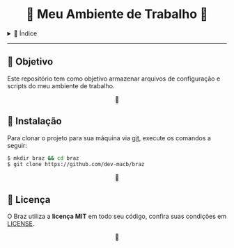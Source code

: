 <h1 align="center">🔷 Meu Ambiente de Trabalho 🔷</h1>



<details>
    <summary>📌 Índice</summary>
    <ul id="lista-índice">
        <li><a href="#objetivo">Objetivo</a></li>
        <li><a href="#instalação">Instalação</a></li>
        <li><a href="#licença">Licença</a></li>
    </ul>
</details>


---



<h2 id="objetivo">🎯 Objetivo</h2>
<p>
    Este repositório tem como objetivo
    armazenar arquivos de configuração e scripts do meu ambiente de trabalho.
</p>
<p align="center">🔷</p>



<h2 id="instalação">🔧 Instalação</h2>
<p>
    Para clonar o projeto para sua máquina via <a target="_blank" href="https://git-scm.com/">git</a>, execute os comandos a seguir:
</p>
    
```bash
$ mkdir braz && cd braz
$ git clone https://github.com/dev-macb/braz
``` 
<p align="center">🔷</p>



<h2 id="licença">📄 Licença</h2>
<p>
    O Braz utiliza a <strong>licença MIT</strong> em todo seu código, confira suas condições em <a href="https://github.com/Miguel-acb9/ambiente-trabalho/blob/dev/LICENSE.md">LICENSE</a>.
</p>
<p align="center">🔷</p>
